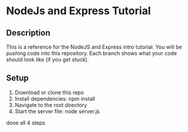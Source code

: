 # NodeJs and Express Tutorial

## Description

This is a reference for the NodeJS and Express intro tutorial. You will be pushing code into this repository. Each branch shows what your code should look like (if you get stuck).
## Setup

1. Download or clone this repo
2. Install dependencies: npm install
3. Navigate to the root directory
4. Start the server file: node server.js

done all 4 steps
